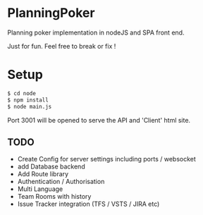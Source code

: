 # PlanningPoker
Planning poker implementation in nodeJS and SPA front end. 

Just for fun. Feel free to break or fix !

# Setup


```sh
$ cd node
$ npm install
$ node main.js
```

Port 3001 will be opened to serve the API and 'Client' html site. 

## TODO
- Create Config for server settings including ports / websocket 
- add Database backend
- Add Route library
- Authentication / Authorisation
- Multi Language
- Team Rooms with history
- Issue Tracker integration (TFS / VSTS / JIRA etc)
